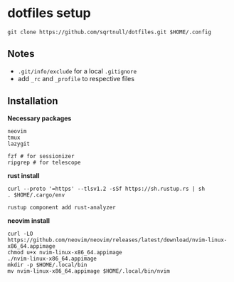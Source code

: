 # dotfiles setup

```
git clone https://github.com/sqrtnull/dotfiles.git $HOME/.config
```
## Notes
- `.git/info/exclude` for a local `.gitignore`
- add `_rc` and `_profile` to respective files

## Installation

**Necessary packages**
```
neovim
tmux
lazygit

fzf # for sessionizer
ripgrep # for telescope
```

**rust install**
```
curl --proto '=https' --tlsv1.2 -sSf https://sh.rustup.rs | sh
. $HOME/.cargo/env

rustup component add rust-analyzer
```
**neovim install**
```
curl -LO https://github.com/neovim/neovim/releases/latest/download/nvim-linux-x86_64.appimage
chmod u+x nvim-linux-x86_64.appimage
./nvim-linux-x86_64.appimage
mkdir -p $HOME/.local/bin
mv nvim-linux-x86_64.appimage $HOME/.local/bin/nvim
```

